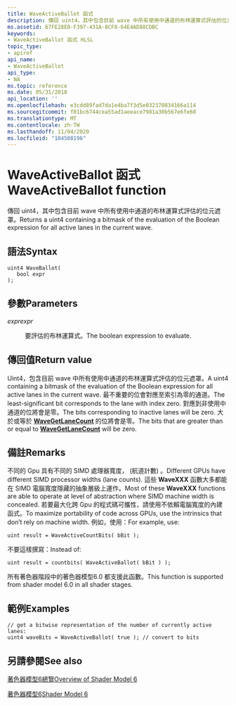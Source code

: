 ```yaml
---
title: WaveActiveBallot 函式
description: 傳回 uint4，其中包含目前 wave 中所有使用中通道的布林運算式評估的位元遮罩。
ms.assetid: 67FE28E0-F397-431A-8CF8-64E4AD88CDBC
keywords:
- WaveActiveBallot 函式 HLSL
topic_type:
- apiref
api_name:
- WaveActiveBallot
api_type:
- NA
ms.topic: reference
ms.date: 05/31/2018
api_location: ''
ms.openlocfilehash: e3cdd89fad7da1e4ba7f3d5e032370834166a114
ms.sourcegitcommit: f01bc6744cea55ad1aeeace7981a30b567e6fe60
ms.translationtype: MT
ms.contentlocale: zh-TW
ms.lasthandoff: 11/04/2020
ms.locfileid: "104508196"
---
```

# <a name="waveactiveballot-function"></a><span data-ttu-id="e806e-104">WaveActiveBallot 函式</span><span class="sxs-lookup"><span data-stu-id="e806e-104">WaveActiveBallot function</span></span>

<span data-ttu-id="e806e-105">傳回 uint4，其中包含目前 wave 中所有使用中通道的布林運算式評估的位元遮罩。</span><span class="sxs-lookup"><span data-stu-id="e806e-105">Returns a uint4 containing a bitmask of the evaluation of the Boolean expression for all active lanes in the current wave.</span></span> 

## <a name="syntax"></a><span data-ttu-id="e806e-106">語法</span><span class="sxs-lookup"><span data-stu-id="e806e-106">Syntax</span></span>

``` syntax
uint4 WaveBallot(
   bool expr
);
```

## <a name="parameters"></a><span data-ttu-id="e806e-107">參數</span><span class="sxs-lookup"><span data-stu-id="e806e-107">Parameters</span></span>

<dl> <dt>

<span data-ttu-id="e806e-108">*expr*</span><span class="sxs-lookup"><span data-stu-id="e806e-108">*expr*</span></span> 
</dt> <dd>

<span data-ttu-id="e806e-109">要評估的布林運算式。</span><span class="sxs-lookup"><span data-stu-id="e806e-109">The boolean expression to evaluate.</span></span>

</dd> </dl>

## <a name="return-value"></a><span data-ttu-id="e806e-110">傳回值</span><span class="sxs-lookup"><span data-stu-id="e806e-110">Return value</span></span>

<span data-ttu-id="e806e-111">Uint4，包含目前 wave 中所有使用中通道的布林運算式評估的位元遮罩。</span><span class="sxs-lookup"><span data-stu-id="e806e-111">A uint4 containing a bitmask of the evaluation of the Boolean expression for all active lanes in the current wave.</span></span> <span data-ttu-id="e806e-112">最不重要的位會對應至索引為零的通道。</span><span class="sxs-lookup"><span data-stu-id="e806e-112">The least-significant bit corresponds to the lane with index zero.</span></span> <span data-ttu-id="e806e-113">對應到非使用中通道的位將會是零。</span><span class="sxs-lookup"><span data-stu-id="e806e-113">The bits corresponding to inactive lanes will be zero.</span></span> <span data-ttu-id="e806e-114">大於或等於 [**WaveGetLaneCount**](wavegetlanecount.md) 的位將會是零。</span><span class="sxs-lookup"><span data-stu-id="e806e-114">The bits that are greater than or equal to [**WaveGetLaneCount**](wavegetlanecount.md) will be zero.</span></span>

## <a name="remarks"></a><span data-ttu-id="e806e-115">備註</span><span class="sxs-lookup"><span data-stu-id="e806e-115">Remarks</span></span>

<span data-ttu-id="e806e-116">不同的 Gpu 具有不同的 SIMD 處理器寬度， (航道計數) 。</span><span class="sxs-lookup"><span data-stu-id="e806e-116">Different GPUs have different SIMD processor widths (lane counts).</span></span> <span data-ttu-id="e806e-117">這些 **WaveXXX** 函數大多都能在 SIMD 電腦寬度隱藏的抽象層級上運作。</span><span class="sxs-lookup"><span data-stu-id="e806e-117">Most of these **WaveXXX** functions are able to operate at level of abstraction where SIMD machine width is concealed.</span></span> <span data-ttu-id="e806e-118">若要最大化跨 Gpu 的程式碼可攜性，請使用不依賴電腦寬度的內建函式。</span><span class="sxs-lookup"><span data-stu-id="e806e-118">To maximize portability of code across GPUs, use the intrinsics that don’t rely on machine width.</span></span> <span data-ttu-id="e806e-119">例如，使用：</span><span class="sxs-lookup"><span data-stu-id="e806e-119">For example, use:</span></span>

``` syntax
uint result = WaveActiveCountBits( bBit );
```

<span data-ttu-id="e806e-120">不要這樣撰寫：</span><span class="sxs-lookup"><span data-stu-id="e806e-120">Instead of:</span></span>

``` syntax
uint result = countbits( WaveActiveBallot( bBit ) );
```

<span data-ttu-id="e806e-121">所有著色器階段中的著色器模型6.0 都支援此函數。</span><span class="sxs-lookup"><span data-stu-id="e806e-121">This function is supported from shader model 6.0 in all shader stages.</span></span> 



 

## <a name="examples"></a><span data-ttu-id="e806e-122">範例</span><span class="sxs-lookup"><span data-stu-id="e806e-122">Examples</span></span>

``` syntax
// get a bitwise representation of the number of currently active lanes:
uint4 waveBits = WaveActiveBallot( true ); // convert to bits 
```

## <a name="see-also"></a><span data-ttu-id="e806e-123">另請參閱</span><span class="sxs-lookup"><span data-stu-id="e806e-123">See also</span></span>

<dl> <dt>

[<span data-ttu-id="e806e-124">著色器模型6總覽</span><span class="sxs-lookup"><span data-stu-id="e806e-124">Overview of Shader Model 6</span></span>](hlsl-shader-model-6-0-features-for-direct3d-12.md)
</dt> <dt>

[<span data-ttu-id="e806e-125">著色器模型6</span><span class="sxs-lookup"><span data-stu-id="e806e-125">Shader Model 6</span></span>](shader-model-6-0.md)
</dt> </dl>

 

 





